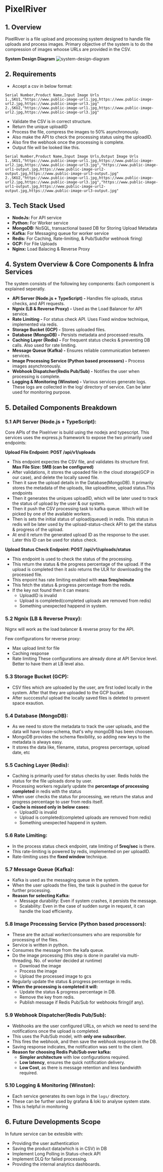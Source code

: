 # PixelRiver

## **1. Overview**

PixelRiver is a file upload and processing system designed to handle file uploads and process images. Primary objective of the system is to do the compression of images whoose URLs are provided in the CSV.

**System Design Diagram**
<img src="https://github.com/chinmayagrawal775/pixelriver/blob/main/pixelriver/system-design.svg?raw=true" alt="system-design-diagram"></img>

## **2. Requirements**

- Accept a csv in below format:

```
Serial Number,Product Name,Input Image Urls
1.,SKU1,"https://www.public-image-url1.jpg,https://www.public-image-url2.jpg,https://www.public-image-url3.jpg"
2.,SKU2,"https://www.public-image-url1.jpg,https://www.public-image-url2.jpg,https://www.public-image-url3.jpg"
```

- Validate the CSV is in correct structure.
- Return the unique uploadID
- Process the file, compress the images to 50% asynchronously.
- Also make the API to check the processing status using the uploadID.
- Also fire the webhook once the processing is complete.
- Output file will be looked like this.

```
Serial Number,Product Name,Input Image Urls,Output Image Urls
1.,SKU1,"https://www.public-image-url1.jpg,https://www.public-image-url2.jpg,https://www.public-image-url3.jpg","https://www.public-image-url1-output.jpg,https://www.public-image-url2-output.jpg,https://www.public-image-url3-output.jpg"
2.,SKU2,"https://www.public-image-url1.jpg,https://www.public-image-url2.jpg,https://www.public-image-url3.jpg","https://www.public-image-url1-output.jpg,https://www.public-image-url2-output.jpg,https://www.public-image-url3-output.jpg"
```

## **3. Tech Stack Used**

- **NodeJs:** For API service
- **Python:** For Worker service
- **MongoDB:** NoSQL, transactional based DB for Storing Upload Metadata
- **Kafka:** For Messaging queue for worker service
- **Redis:** For Caching, Rate-limiting, & Pub/Sub(for webhook firing)
- **GCP:** For File Uploads
- **Nginx:** Load Balacing & Reverse Proxy

## **4. System Overview & Core Components & Infra Services**

The system consists of the following key components: Each component is explained seperatly.

- **API Server (Node.js + TypeScript) -** Handles file uploads, status checks, and API requests.
- **Ngnix (LB & Reverse Proxy) -** Used as the Load Balancer for API service.
- **Rate Limiting -** For status check API. Uses Fixed window technique, implemented via redis.
- **Storage Bucket (GCP) -** Stores uploaded files.
- **Database (MongoDB) -** Persists metadata and processed results.
- **Caching Layer (Redis) -** For frequent status checks & preventing DB calls. Also used for rate limiting.
- **Message Queue (Kafka) -** Ensures reliable communication between services.
- **Image Processing Service (Python based processors) -** Process images asynchronously.
- **Webhook Dispatcher(Redis Pub/Sub) -** Notifies the user when processing is complete.
- **Logging & Monitoring (Winston) -** Various services generate logs. These logs are collected in the log/ directory of service. Can be later used for monitoring purpose.

## **5. Detailed Components Breakdown**

### **5.1 API Server (Node.js + TypeScript):**

Core APIs of the Pixelriver is build using the nodejs and typescript. This services uses the express.js framework to expose the two primarily used endpoints:

**Upload File Endpoint: POST /api/v1/uploads**

- This endpoint expectes the CSV file, and validates its structure first. **Max File Size: 5MB (can be configured)**
- After validations, it stores the upoaded file in the cloud storage(GCP in our case), and delete the locally saved file.
- Then it save the upload details in the Database(MongoDB). It primarily stores the metadata of the uploads, like uploadtime, upload status.This endpoints
- Then it generates the uniques uploadID, which will be later used to track the status of upload by the user & our system.
- Then it push the CSV processing task to kafka queue. Which will be picked by one of the available workers.
- Then is sets the initial status of upload(queued) in redis. This status in redis will be later used by the upload-status-check API to get the status & progress of the upload.
- At end it return the generated upload ID as the response to the user. Later this ID can be used for status check.

**Upload Status Check Endpoint: POST /api/v1/uploads/status**

- This endpoint is used to check the status of the processing.
- This return the status & the progress percentage of the upload. If the upload is completed then it aslo returns the ULR for downloading the processed file.
- This enpoint has rate limiting enabled with **max 5req/minute**
- This fetch the status & progress percentage from the redis.
- If the key not found then it can means:
  - UploadID is invalid
  - Upload is completed(completed uploads are removed from redis)
  - Something unexpected happend in system.

### **5.2 Ngnix (LB & Reverse Proxy):**

Nignx will work as the load balancer & reverse proxy for the API.

Few configurations for reverse proxy:

- Max upload limit for file
- Caching response
- Rate limiting
  These configurations are already done at API Service level. Better to have them at LB level also.

### **5.3 Storage Bucket (GCP):**

- CSV files which are uploaded by the user, are first loded locally in the system. After that they are uploaded to the GCP bucket.
- After succcessful upload the locally saved files is deleted to prevent space exaution.

### **5.4 Database (MongoDB):**

- As we need to store the metadata to track the user uploads, and the data will have loose-schema, that's why mongoDB has been choosen.
- MongoDB provides the schema flexibility, so adding new keys to the metadata is always easy.
- It stores the data like, filename, status, progress percentage, upload date, etc

### **5.5 Caching Layer (Redis):**

- Caching is primarily used for status checks by user. Redis holds the status for the file uploads done by user.
- Processing workers regularly update the **percentage of processing completed** in redis with the status
- When user checks the status for processing, we return the status and progress percentage to user from redis itself.
- **Cache is missed only in below cases:**
  - UploadID is invalid
  - Upload is completed(completed uploads are removed from redis)
  - Something unexpected happend in system.

### **5.6 Rate Limiting:**

- In the process status check endpoint, rate limiting of **5req/sec** is there.
- This rate-limiting is powered by redis, implemented on per uploadID.
- Rate-limiting uses the **fixed window** technique.

### **5.7 Message Queue (Kafka):**

- Kafka is used as the messaging queue in the system.
- When the user uploads the files, the task is pushed in the queue for further processing.
- **Reason for selecting Kafka:**
  - Message durability: Even if system crashes, it persists the message.
  - Scalability: Even in the case of sudden surge in request, it can handle the load efficienlty.

### **5.8 Image Processing Service (Python based processors):**

- These are the actual worker/consumers who are responsible for processing of the files.
- Service is written in python.
- Consumes the message from the kafa queue.
- Do the image processing (this step is done in parallel via multi-threading. No. of worker decided at runtime)
  - Download the image
  - Process the image
  - Upload the processed image to gcs
- Regularly update the status & progress percentage in redis.
- **When the processing is completed it will:**
  - Update the status & progress percentage in DB.
  - Remove the key from redis.
  - Publish message if Redis Pub/Sub for webhooks firing(if any).

### **5.9 Webhook Dispatcher(Redis Pub/Sub):**

- Webhooks are the user configured URLs, on which we need to send the notifications once the upload is completed.
- This uses the Pub/Sub model, with **only one subscriber.**
- This fires the webhook, and then save the webhook response in the DB.
- Saving response indicates, the notification was sent to the client.
- **Reason for choosing Redis Pub/Sub over kafka:**
  - **Simpler architecture** with low configurations required.
  - **Low latency**, ensures the quick notification delivery.
  - **Low Cost**, as there is message retention and less bandwidth required.

### **5.10 Logging & Monitoring (Winston):**

- Each service generates its own logs in the `logs/` directory.
- These can be further used by grafana & loki to analyse system state.
- This is helpful in monitoring

## 6. Future Developments Scope

In future service can be extesible with:

- Providing the user authentication
- Saving the product data(which is in CSV) in DB
- Implement Long Polling in Status-check API
- Implement DLQ for failed processing.
- Providing the internal analytics dashboards.
